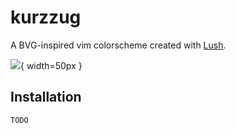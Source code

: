 # kurzzug

A BVG-inspired vim colorscheme created with [Lush](https://github.com/rktjmp/lush.nvim).

![](https://upload.wikimedia.org/wikipedia/commons/thumb/d/d4/Bvg-logo.svg/1024px-Bvg-logo.svg.png){ width=50px }

## Installation

```
TODO
```
